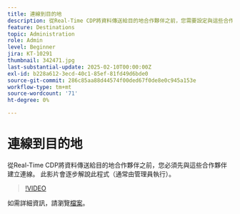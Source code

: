 ```yaml
---
title: 連線到目的地
description: 從Real-Time CDP將資料傳送給目的地合作夥伴之前，您需要設定與這些合作夥伴的連線。 瞭解如何在本影片中進行。
feature: Destinations
topic: Administration
role: Admin
level: Beginner
jira: KT-10291
thumbnail: 342471.jpg
last-substantial-update: 2025-02-10T00:00:00Z
exl-id: b228a612-3ecd-40c1-85ef-81fd49d6bde0
source-git-commit: 286c85aa88d44574f00ded67f0de8e0c945a153e
workflow-type: tm+mt
source-wordcount: '71'
ht-degree: 0%

---
```


# 連線到目的地

從Real-Time CDP將資料傳送給目的地合作夥伴之前，您必須先與這些合作夥伴建立連線。 此影片會逐步解說此程式（通常由管理員執行）。

>[!VIDEO](https://video.tv.adobe.com/v/342471/?learn=on&enablevpops)

如需詳細資訊，請瀏覽[檔案](https://experienceleague.adobe.com/en/docs/experience-platform/destinations/ui/connect-destination)。
